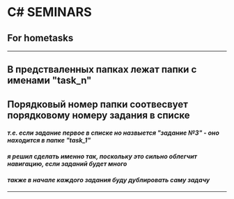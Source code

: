 # C# SEMINARS
## For hometasks
---
## В предстваленных папках лежат папки с именами "task_n" 
## Порядковый номер папки соотвесвует порядковому номеру задания в списке
#### *т.е. если задание первое в списке но назвыется "задание №3" - оно находится в папке "task_1"*
#### *я решил сделать именно так, поскольку это сильно облегчит навигацию, если заданий будет много*
#### *также в начале каждого задания буду дублировать саму задачу*
---
